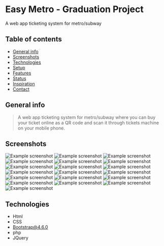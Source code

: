 # Easy Metro - Graduation Project

A web app ticketing system for metro/subway

## Table of contents

- [General info](#general-info)
- [Screenshots](#screenshots)
- [Technologies](#technologies)
- [Setup](#setup)
- [Features](#features)
- [Status](#status)
- [Inspiration](#inspiration)
- [Contact](#contact)

## General info

> A web app ticketing system for metro/subway where you can buy your ticket online as a QR code and scan it through tickets machine on your mobile phone.

## Screenshots

![Example screenshot](./images/screencaptures/1.png)
![Example screenshot](./images/screencaptures/2.png)
![Example screenshot](./images/screencaptures/3.png)
![Example screenshot](./images/screencaptures/4.png)
![Example screenshot](./images/screencaptures/5.png)
![Example screenshot](./images/screencaptures/6.png)
![Example screenshot](./images/screencaptures/7.png)
![Example screenshot](./images/screencaptures/8.png)
![Example screenshot](./images/screencaptures/9.png)
![Example screenshot](./images/screencaptures/10.png)
![Example screenshot](./images/screencaptures/11.png)
![Example screenshot](./images/screencaptures/12.png)
![Example screenshot](./images/screencaptures/13.png)
![Example screenshot](./images/screencaptures/14.png)
![Example screenshot](./images/screencaptures/15.png)
![Example screenshot](./images/screencaptures/16.png)
![Example screenshot](./images/screencaptures/17.png)
![Example screenshot](./images/screencaptures/18.png)
![Example screenshot](./images/screencaptures/19.png)

## Technologies

- Html
- CSS
- Bootstrap@4.6.0
- php
- JQuery
